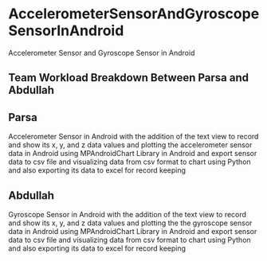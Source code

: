 # AccelerometerSensorAndGyroscopeSensorInAndroid
Accelerometer Sensor and Gyroscope Sensor in Android

## Team Workload Breakdown Between Parsa and Abdullah

## Parsa
Accelerometer Sensor in Android with the addition of the text view to record and show its x, y, and z data values and plotting the accelerometer sensor data in Android using MPAndroidChart Library in Android and export sensor data to csv file and visualizing data from csv format to chart using Python and also exporting its data to excel for record keeping

## Abdullah
Gyroscope Sensor in Android with the addition of the text view to record and show its x, y, and z data values and plotting the the gyroscope sensor data in Android using MPAndroidChart Library in Android and export sensor data to csv file and visualizing data from csv format to chart using Python and also exporting its data to excel for record keeping
